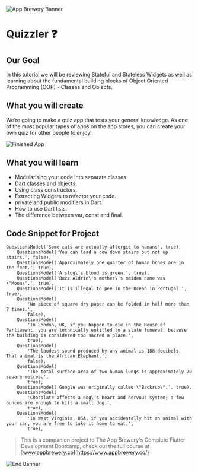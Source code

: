 ![App Brewery Banner](https://github.com/londonappbrewery/Images/blob/master/AppBreweryBanner.png)


# Quizzler ❓

## Our Goal

In this tutorial we will be reviewing Stateful and Stateless Widgets as well as learning about the fundamental building blocks of Object Oriented Programming (OOP) - Classes and Objects. 


## What you will create

We’re going to make a quiz app that tests your general knowledge. As one of the most popular types of apps on the app stores, you can create your own quiz for other people to enjoy!

![Finished App](https://github.com/londonappbrewery/Images/blob/master/quizzler-demo.gif)

## What you will learn

- Modularising your code into separate classes.
- Dart classes and objects.
- Using class constructors.
- Extracting Widgets to refactor your code.
- private and public modifiers in Dart.
- How to use Dart lists.
- The difference between var, const and final.

## Code Snippet for Project

```
QuestionsModel('Some cats are actually allergic to humans', true),
    QuestionsModel('You can lead a cow down stairs but not up stairs.', false),
    QuestionsModel('Approximately one quarter of human bones are in the feet.', true),
    QuestionsModel('A slug\'s blood is green.', true),
    QuestionsModel('Buzz Aldrin\'s mother\'s maiden name was \"Moon\".', true),
    QuestionsModel('It is illegal to pee in the Ocean in Portugal.', true),
    QuestionsModel(
        'No piece of square dry paper can be folded in half more than 7 times.',
        false),
    QuestionsModel(
        'In London, UK, if you happen to die in the House of Parliament, you are technically entitled to a state funeral, because the building is considered too sacred a place.',
        true),
    QuestionsModel(
        'The loudest sound produced by any animal is 188 decibels. That animal is the African Elephant.',
        false),
    QuestionsModel(
        'The total surface area of two human lungs is approximately 70 square metres.',
        true),
    QuestionsModel('Google was originally called \"Backrub\".', true),
    QuestionsModel(
        'Chocolate affects a dog\'s heart and nervous system; a few ounces are enough to kill a small dog.',
        true),
    QuestionsModel(
        'In West Virginia, USA, if you accidentally hit an animal with your car, you are free to take it home to eat.',
        true),

```


>This is a companion project to The App Brewery's Complete Flutter Development Bootcamp, check out the full course at [www.appbrewery.co](https://www.appbrewery.co/)

![End Banner](https://github.com/londonappbrewery/Images/blob/master/readme-end-banner.png)
